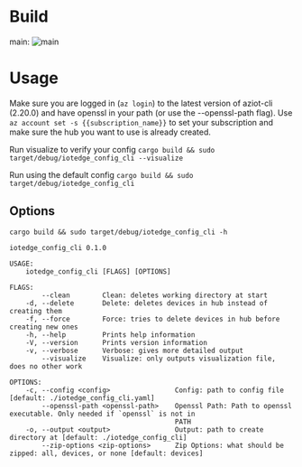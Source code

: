 # Build
main: ![main](https://github.com/lfitchett/nested_edge_cli/actions/workflows/rust.yml/badge.svg)

# Usage
Make sure you are logged in (`az login`) to the latest version of aziot-cli (2.20.0) and have openssl in your path (or use the --openssl-path flag). Use `az account set -s {{subscription_name}}` to set your subscription and make sure the hub you want to use is already created.

Run visualize to verify your config
`cargo build && sudo target/debug/iotedge_config_cli --visualize`

Run using the default config
`cargo build && sudo target/debug/iotedge_config_cli`

## Options
`cargo build && sudo target/debug/iotedge_config_cli -h`
```
iotedge_config_cli 0.1.0

USAGE:
    iotedge_config_cli [FLAGS] [OPTIONS]

FLAGS:
        --clean        Clean: deletes working directory at start
    -d, --delete       Delete: deletes devices in hub instead of creating them
    -f, --force        Force: tries to delete devices in hub before creating new ones
    -h, --help         Prints help information
    -V, --version      Prints version information
    -v, --verbose      Verbose: gives more detailed output
        --visualize    Visualize: only outputs visualization file, does no other work

OPTIONS:
    -c, --config <config>                Config: path to config file [default: ./iotedge_config_cli.yaml]
        --openssl-path <openssl-path>    Openssl Path: Path to openssl executable. Only needed if `openssl` is not in
                                         PATH
    -o, --output <output>                Output: path to create directory at [default: ./iotedge_config_cli]
        --zip-options <zip-options>      Zip Options: what should be zipped: all, devices, or none [default: devices]
```
